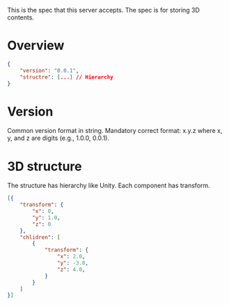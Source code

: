 This is the spec that this server accepts. The spec is for storing 3D contents.

# Overview

```json
{
    "version": "0.0.1",
    "structre": [...] // Hierarchy
}
```

# Version
Common version format in string. Mandatory correct format: x.y.z where x, y, and z are digits (e.g., 1.0.0, 0.0.1).

# 3D structure
The structure has hierarchy like Unity. Each component has transform.

```json
[{
    "transform": {
        "x": 0,
        "y": 1.0,
        "z": 0
    },
    "chlidren": [
        {
            "transform": {
                "x": 2.0,
                "y": -3.0,
                "z": 4.0,
            }
        }
    ]
}]
```